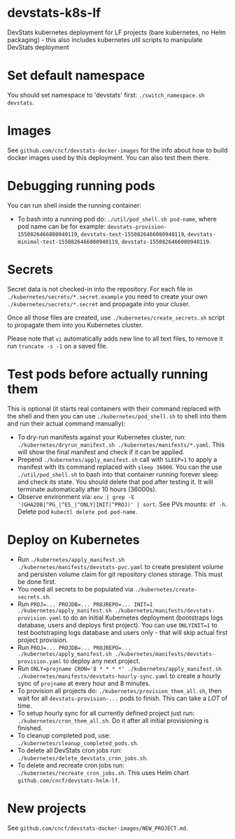 # devstats-k8s-lf

DevStats kubernetes deployment for LF projects (bare kubernetes, no Helm packaging) - this also includes kubernetes util scripts to manipulate DevStats deployment


# Set default namespace

You should set namespace to 'devstats' first: `./switch_namespace.sh devstats`.


# Images

See `github.com/cncf/devstats-docker-images` for the info about how to build docker images used by this deployment. You can also test them there.


# Debugging running pods

You can run shell inside the running container:

- To bash into a running pod do: `./util/pod_shell.sh pod-name`, where pod name can be for example: `devstats-provision-1550826466080940119`, `devstats-test-1550826466080940119`, `devstats-minimal-test-1550826466080940119`, `devstats-1550826466080940119`.


# Secrets

Secret data is not checked-in into the repository. For each file in `./kubernetes/secrets/*.secret.example` you need to create your own `./kubernetes/secrets/*.secret` and propagate into your cluser.

Once all those files are created, use `./kubernetes/create_secrets.sh` script to propagate them into you Kubernetes cluster.

Please note that `vi` automatically adds new line to all text files, to remove it run `truncate -s -1` on a saved file.


# Test pods before actually running them

This is optional (it starts real containers with their command replaced with the shell and then you can use `./kubernetes/pod_shell.sh` to shell into them and run their actual command manually):

- To dry-run manifests against your Kubernetes cluster, run: `./kubernetes/dryrun_manifest.sh ./kubernetes/manifests/*.yaml`. This will show the final manifest and check if it can be applied.
- Prepend `./kubernetes/apply_manifest.sh` call with `SLEEP=1` to apply a manifest with its command replaced with `sleep 36000`. You can the use `./util/pod_shell.sh` to bash into that container running forever sleep and check its state. You should delete that pod after testing it. It will terminate automatically after 10 hours (36000s).
- Observe environment via: `env | grep -E '(GHA2DB|^PG_|^ES_|^ONLY|INIT|^PROJ)' | sort`. See PVs mounts: `df -h`. Delete pod `kubectl delete pod pod-name`.


# Deploy on Kubernetes

- Run `./kubernetes/apply_manifest.sh ./kubernetes/manifests/devstats-pvc.yaml` to create presistent volume and persisten volume claim for git repository clones storage. This must be done first.
- You need all secrets to be populated via `./kubernetes/create-secrets.sh`.
- Run `PROJ=... PROJDB=... PROJREPO=... INIT=1 ./kubernetes/apply_manifest.sh ./kubernetes/manifests/devstats-provision.yaml` to do an initial Kubernetes deployment (bootstraps logs database, users and deploys first project). You can use `ONLYINIT=1` to test bootstraping logs database and users only - that will skip actual first project provision.
- Run `PROJ=... PROJDB=... PROJREPO=... ./kubernetes/apply_manifest.sh ./kubernetes/manifests/devstats-provision.yaml` to deploy any next project.
- Run `ONLY=projname CRON='8 * * * *' ./kubernetes/apply_manifest.sh ./kubernetes/manifests/devstats-hourly-sync.yaml` to create a hourly sync of `projname` at every hour and 8 minutes.
- To provision all projects do: `./kubernetes/provision_them_all.sh`, then wait for all `devstats-provision-...` pods to finish. This can take a *LOT* of time.
- To setup hourly sync for all currently defined project just run: `./kubernetes/cron_them_all.sh`. Do it after all initial provisioning is finished.
- To cleanup completed pod, use: `./kubernetes/cleanup_completed_pods.sh`.
- To delete all DevStats cron jobs run: `./kubernetes/delete_devstats_cron_jobs.sh`.
- To delete and recreate cron jobs run: `./kubernetes/recreate_cron_jobs.sh`. This uses Helm chart `github.com/cncf/devstats-helm-lf`.

# New projects

See `github.com/cncf/devstats-docker-images/NEW_PROJECT.md`.

